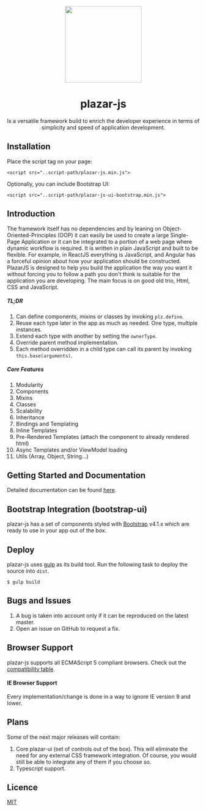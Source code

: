 <p align="center">
  <a href="https://github.com/ProticM/plazar-js">
    <img src="http://www.plazarjs.com/content/images/logo-large.png" width="200" height="200" />
  </a>
  <h1 align="center">plazar-js</h1>
  <p align="center">
Is a versatile framework build to enrich the developer experience in terms of simplicity and speed of application development.
</p>
</p>

## Installation

Place the script tag on your page:
```
<script src="..script-path/plazar-js.min.js"> 
```
Optionally, you can include Bootstrap UI:
```
<script src="..script-path/plazar-js-ui-bootstrap.min.js">
```

## Introduction

The framework itself has no dependencies and by leaning on Object-Oriented-Principles (OOP) it can easily be used to create a large Single-Page Application or it can be integrated to a portion of a web page where dynamic workflow is required. It is written in plain JavaScript and built to be flexible. For example, in ReactJS everything is JavaScript, and Angular has a forceful opinion about how your application should be constructed. PlazarJS is designed to help you build the application the way you want it without forcing you to follow a path you don't think is suitable for the application you are developing. The main focus is on good old trio, Html, CSS and JavaScript.

##### TL;DR

1. Can define components, mixins or classes by invoking `plz.define`.
2. Reuse each type later in the app as much as needed. One type, multiple instances.
3. Extend each type with another by setting the `ownerType`.
4. Override parent method implementation.
5. Each method overridden in a child type can call its parent by invoking `this.base(arguments)`.

##### Core Features

1. Modularity
2. Components
3. Mixins
4. Classes
5. Scalability
6. Inheritance
7. Bindings and Templating
8. Inline Templates
9. Pre-Rendered Templates (attach the component to already rendered html)
10. Async Templates and/or ViewModel loading
11. Utils (Array, Object, String...)

## Getting Started and Documentation

Detailed documentation can be found <a href="http://www.plazarjs.com">here</a>.

## Bootstrap Integration (bootstrap-ui)

plazar-js has a set of components styled with [Bootstrap](http://getbootstrap.com/) v4.1.x which are ready to use in your app out of the box.

## Deploy

plazar-js uses [gulp](http://gulpjs.com/) as its build tool. Run the following task to deploy the source into `dist`.

```
$ gulp build
```

## Bugs and Issues

1. A bug is taken into account only if it can be reproduced on the latest master.
2. Open an issue on GitHub to request a fix.

## Browser Support

plazar-js supports all ECMAScript 5 compliant browsers. Check out the <a href="http://kangax.github.io/compat-table/es5/">compatibility table</a>.

#### IE Browser Support

Every implementation/change is done in a way to ignore IE version 9 and lower.

## Plans

Some of the next major releases will contain:

1. Core plazar-ui (set of controls out of the box). This will eliminate the need for any external CSS framework integration. Of course, you would still be able to integrate any of them if you choose so.
2. Typescript support.

## Licence

<a href="https://github.com/ProticM/plazar-js/blob/master/LICENSE">MIT</a>
